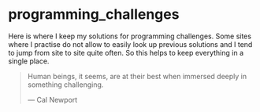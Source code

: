 # programming_challenges
Here is where I keep my solutions for programming challenges. Some sites where I practise do not allow to easily look up previous solutions and I tend to jump from site to site quite often. So this helps to keep everything in a single place.

> Human beings, it seems, are at their best when immersed deeply in something challenging.
> 
> ― Cal Newport
